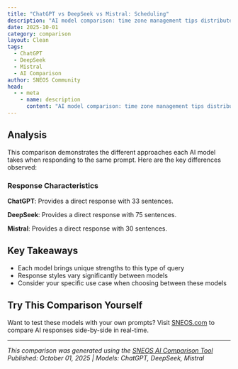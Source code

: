 ```yaml
---
title: "ChatGPT vs DeepSeek vs Mistral: Scheduling"
description: "AI model comparison: time zone management tips distributed teams..."
date: 2025-10-01
category: comparison
layout: Clean
tags:
  - ChatGPT
  - DeepSeek
  - Mistral
  - AI Comparison
author: SNEOS Community
head:
  - - meta
    - name: description
      content: "AI model comparison: time zone management tips distributed teams..."
---
```


<ChatComparison
  title="ChatGPT vs DeepSeek vs Mistral: Scheduling"
  prompt="time zone management tips distributed teams"
  :responses='{
    "ChatGPT": "Certainly! Here are some effective time zone management tips for distributed teams to ensure smooth collaboration and productivity:\n\n### Time Zone Management Tips for Distributed Teams\n\n1. **Use Shared Calendars with Time Zone Support:**\n   - Utilize tools like Google Calendar or Outlook that automatically adjust meeting times based on each user\u2019s time zone.\n   - Encourage team members to set their correct time zone in calendar settings.\n\n2. **Establish Core Overlapping Hours:**\n   - Identify overlapping work hours across time zones where all or most team members are available.\n   - Schedule important meetings during these core hours to maximize participation.\n\n3. **Leverage Asynchronous Communication:**\n   - Use collaboration tools like Slack, Microsoft Teams, or email to communicate non-urgent information.\n   - Encourage detailed updates, documentation, and thread conversations to reduce the dependency on real-time responses.\n\n4. **Plan Meetings Mindfully:**\n   - Rotate meeting times fairly to accommodate all team members, especially for teams spread across many time zones.\n   - Send meeting invites with multiple time zone options or use tools like World Time Buddy or Every Time Zone to find suitable times.\n\n5. **Clearly Communicate Deadlines in Local Time Zones:**\n   - Specify deadlines with time zone designations (e.g., 5 PM EST) or provide equivalent local times for each member.\n\n6. **Use Time Zone Conversion Tools:**\n   - Encourage team members to use reliable tools or browser extensions that simplify time zone conversions to avoid confusion.\n\n7. **Set Clear Expectations for Responsiveness:**\n   - Establish acceptable response times and turnaround expectations considering different working hours.\n   - Clarify which communication channels are for urgent vs. non-urgent matters.\n\n8. **Document and Share Meeting Notes:**\n   - Record meetings or assign someone to take detailed notes and share them asynchronously to keep those who couldn\u2019t attend informed.\n\n9. **Be Mindful of Cultural and Regional Differences:**\n   - Keep in mind holidays, weekends, and workdays vary across countries. Plan work and meetings considering these variations.\n\n10. **Use Project Management Tools with Time Zone Awareness:**\n    - Tools like Jira, Trello, or Asana can help track tasks with due dates shown in team members\u0027 local times.\n\n11. **Encourage Flexibility and Empathy:**\n    - Promote a culture where team members are understanding of varying work hours and the challenges that come with distant collaboration.\n\nBy implementing these strategies, distributed teams can overcome the challenges related to time zone differences and maintain effective communication and productivity.",
    "DeepSeek": "Of course. Managing time zones is one of the biggest challenges for distributed teams, but with the right strategies, it can become a significant advantage. Here is a comprehensive guide with practical tips for effective time zone management.\n\n### The Core Principles\n\n1.  **Embrace Asynchronous Work:** This is the most critical mindset shift. Not everything needs to happen in real-time. Deep, focused work often benefits from not being interrupted by meetings.\n2.  **Prioritize Overlap:** Identify and protect a common \u0022collaboration window\u0022 where everyone is online. This is sacred time for meetings, quick syncs, and real-time problem-solving.\n3.  **Default to Transparency:** Over-communicate context and decisions. When work happens at different times, everyone needs access to the same information to stay aligned.\n\n---\n\n### Practical Tips \u0026 Strategies\n\n#### 1. Scheduling \u0026 Meeting Management\n\n*   **Find the Golden Window:** Use tools like **World Time Buddy**, **SavvyCal**, or **Google Calendar\u0027s \u0022Find a Time\u0022** feature to visually identify overlapping working hours. Even a 2-3 hour overlap is valuable.\n*   **Rotate Meeting Times:** If you have recurring meetings (like team stand-ups or all-hands), **rotate the meeting times** so the burden of attending outside \u0022normal\u0022 hours doesn\u0027t always fall on the same team members (e.g., 9 AM PST one week, 2 PM PST the next).\n*   **\u0022No-Meeting\u0022 Blocks:** Establish blocks of time, especially during the team overlap window, where no meetings are scheduled. This protects time for focused collaboration.\n*   **Meeting-Free Days:** Designate one day a week (e.g., \u0022No-Meeting Fridays\u0022) as a day for deep work and catching up, which is especially helpful for those in time zones that get frequent late-night calls.\n\n#### 2. Communication \u0026 Documentation\n\n*   **Master Asynchronous Communication:**\n    *   **Use Loom/Video Messages:** Instead of a 30-minute call, send a 5-minute screen-recorded video explaining a complex topic.\n    *   **Write Detailed Project Briefs:** Document goals, context, and decisions in a shared space (like **Notion**, **Confluence**, or **Google Docs**).\n    *   **Use Threads in Slack/Teams:** Keep discussions organized and searchable. Avoid one-word answers like \u0022okay\u0022 or \u0022thanks\u0022 that force people to check the app constantly.\n*   **Set Clear Communication Norms:**\n    *   **Specify Urgency:** Not every message is urgent. Use channels or tags to indicate priority (e.g., \u0060#urgent\u0060, \u0060#when-you-can\u0060).\n    *   **Clarify Time Zones:** **Always specify the time zone** when scheduling. \u0022Let\u0027s meet at 3 PM PT\u0022 is unambiguous. Adding the UTC offset (e.g., 3 PM PT / UTC-7) is even better.\n    *   **Use \u0022When2Meet\u0022 or Similar:** For one-off meetings, let people mark their availability instead of the back-and-forth emails.\n\n#### 3. Tooling \u0026 Technology\n\n*   **Shared Calendars:** Ensure everyone\u0027s calendar is up-to-date and shows their working hours. Google and Outlook Calendar do this well.\n*   **Project Management Tools:** Use tools like **Asana**, **Jira**, **Trello**, or **Basecamp** to create a single source of truth for tasks, progress, and deadlines, independent of when someone is online.\n*   **Documentation Hubs:** Centralize all important information in a wiki (**Notion**, **Confluence**) so no one has to wait for a colleague to wake up to get an answer.\n*   **Automate Time Zone Conversion:** Browser extensions like **Shifton** can automatically convert times on a webpage to your local time zone.\n\n#### 4. Culture \u0026 Empathy\n\n*   **Lead with Empathy:** Acknowledge the challenge. Check in with team members who frequently have to join meetings outside their standard work day. Encourage them to flex their time or log off early after a late call.\n*   **Record Important Meetings:** Any meeting that is informational (all-hands, decision announcements, demos) should be recorded and shared for those who cannot attend live.\n*   **Celebrate as a Team:** Be mindful of virtual social events. Don\u0027t always host the happy hour at a time that\u0027s convenient only for the headquarters\u0027 time zone. Rotate these as well.\n*   **Respect \u0022Do Not Disturb\u0022:** Enforce and respect \u0022focus time\u0022 and off-hours. Do not expect immediate responses from someone whose workday has ended. Use the \u0022schedule send\u0022 feature in email and Slack to deliver messages at the start of their day.\n\n---\n\n### Sample Team Agreement Template\n\nTo make this stick, create a \u0022Team Working Agreement\u0022 that everyone contributes to and agrees on.\n\n**Our Team\u0027s Working Agreement (Example)**\n\n*   **Core Collaboration Hours:** 9 AM - 12 PM PT / 12 PM - 3 PM ET / 5 PM - 8 PM GMT. This is our protected time for meetings and real-time collaboration.\n*   **Meeting Policy:**\n    *   Recurring team meetings will be rotated weekly between [Time A] and [Time B].\n    *   All meetings must have a clear agenda and desired outcome posted in the calendar invite.\n    *   Meetings that are 30\u002B minutes must have a 5-minute \u0022bio-break\u0022 buffer before the next meeting.\n*   **Communication Norms:**\n    *   We default to asynchronous communication first (Slack threads, Loom, docs).\n    *   We specify time zones for all meeting times.\n    *   We use \u0060@channel\u0060 sparingly and only for urgent, time-sensitive announcements.\n*   **Response Time Expectations:**\n    *   Urgent: Within 2 hours (during local work day).\n    *   Normal: Within 24 hours.\n*   **Focus Time:** \u0022No-Meeting Wednesdays\u0022 are for deep work. We avoid scheduling meetings on this day.\n\n### Quick Checklist for Managers\n\n*   [ ] **Map your team\u0027s time zones** and identify the core overlap window.\n*   [ ] **Establish and document** clear communication and meeting norms.\n*   [ ] **Invest in and mandate the use** of a central project management \u0026 documentation tool.\n*   [ ] **Role model healthy behavior** by not sending messages outside of your own work day and respecting others\u0027 \u0022Do Not Disturb.\u0022\n*   [ ] **Regularly check in** with your team about what\u0027s working and what isn\u0027t regarding time zones.\n\nBy implementing these strategies, you can transform time zone differences from a source of friction into a strength, enabling a truly flexible and globally effective team.",
    "Mistral": "Managing time zones effectively is crucial for the success of distributed teams. Here are some tips to help you navigate time zone differences:\n\n1. **Understand Time Zones:**\n   - Use tools like World Time Buddy, Every Time Zone, or Timezone.io to visualize different time zones and plan schedules accordingly.\n   - Be aware of daylight saving time changes, as they can affect meeting times.\n\n2. **Establish a Common Reference Time Zone:**\n   - Choose a common time zone for scheduling meetings and deadlines. This could be the time zone where the majority of the team is located or a central time zone like UTC.\n\n3. **Set Clear Communication Guidelines:**\n   - Agree on preferred communication methods and response time expectations.\n   - Encourage team members to include their time zone or local time in communication to avoid confusion.\n\n4. **Schedule Overlapping Hours:**\n   - Identify overlapping work hours when all team members are available for real-time collaboration and meetings.\n   - If there are no overlapping hours, consider rotating meeting times so that each team member has to attend early or late meetings on a fair basis.\n\n5. **Record Meetings:**\n   - Record meetings for team members who can\u0027t attend due to time zone differences.\n   - Share meeting summaries and action items to keep everyone aligned.\n\n6. **Asynchronous Communication:**\n   - Leverage asynchronous communication tools like email, recorded videos, or documented processes to enable team members to contribute at their convenience.\n\n7. **Respect Local Time:**\n   - Be mindful of each team member\u0027s local time and avoid scheduling meetings during their off-hours or public holidays.\n   - Encourage a healthy work-life balance.\n\n8. **Regularly Review and Adjust:**\n   - Periodically review your time zone management strategies and make adjustments as needed.\n   - Collect feedback from team members to identify areas for improvement.\n\n9. **Training and Onboarding:**\n   - Provide training on time zone management for new team members during onboarding.\n\n10. **Use Collaborative Tools:**\n    - Utilize project management and collaborative tools like Trello, Asana, or Jira to keep track of tasks, deadlines, and progress across time zones.\n\nBy implementing these tips, you can foster better collaboration, improve productivity, and create a more cohesive team environment despite time zone differences."
  }'
  published-date="16:14"
/>

## Analysis

This comparison demonstrates the different approaches each AI model takes when responding to the same prompt. Here are the key differences observed:

### Response Characteristics

**ChatGPT**: Provides a direct response with 33 sentences. 

**DeepSeek**: Provides a direct response with 75 sentences. 

**Mistral**: Provides a direct response with 30 sentences. 

## Key Takeaways

- Each model brings unique strengths to this type of query
- Response styles vary significantly between models
- Consider your specific use case when choosing between these models

## Try This Comparison Yourself

Want to test these models with your own prompts? Visit [SNEOS.com](https://sneos.com) to compare AI responses side-by-side in real-time.

---

*This comparison was generated using the [SNEOS AI Comparison Tool](https://sneos.com)*
*Published: October 01, 2025 | Models: ChatGPT, DeepSeek, Mistral*
